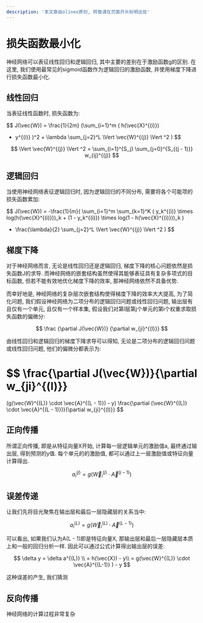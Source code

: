 ```yaml
---
description: '本文章由olinex原创, 转载请在页面开头标明出处'
---
```


# 损失函数最小化

神经网络可以表征线性回归和逻辑回归, 其中主要的差别在于激励函数g的区别. 在这里, 我们使用最常见的sigmoid函数作为逻辑回归的激励函数, 并使用梯度下降进行损失函数最小化.

## 线性回归

当表征线性函数时, 损失函数为:

$$
J(\vec{W}) 
= \frac{1}{2m}
(\sum_{i=1}^m
(
h(\vec{X}^{(i)})
- y^{(i)}
)^2 + 
\lambda
\sum_{j=2}^L
\Vert \vec{W}^{(j)} \Vert ^2
)
$$

$$
\Vert \vec{W}^{(j)} \Vert ^2 = 
\sum_{i=1}^{S_j}
\sum_{j=0}^{S_{(j - 1)}}
w_{ij}^{(j)}
$$

## 逻辑回归

当使用神经网络表征逻辑回归时, 因为逻辑回归的不同分布, 需要将各个可能项的损失函数累加:

$$
J(\vec{W}) =
-\frac{1}{m}(
\sum_{i=1}^m
\sum_{k=1}^K
(
y_k^{(i)} \times log(h(\vec{X}^{(i)}))_k + 
(1 - y_k^{(i)}) \times log(1 - h(\vec{X}^{(i)}))_k
)
- \frac{\lambda}{2}
\sum_{j=2}^L
\Vert \vec{W}^{(j)} \Vert ^2
)
$$



## 梯度下降

对于神经网络而言, 无论是线性回归还是逻辑回归, 梯度下降的核心问题依然是损失函数J的求导. 而神经网络的嵌套结构虽然使得其能够表征具有复杂多项式的目标函数, 但若不能有效地优化梯度下降的效率, 那神经网络依然不具备优势. 

而幸好地是, 神经网络的复杂层次嵌套结构使得梯度下降的效率大大提高, 为了简化问题, 我们假设神经网络为二项分布的逻辑回归问题或线性回归问题, 输出层有且仅有一个单元, 且仅有一个样本集, 假设我们对第l层第j个单元的第i个权重求取损失函数的偏微分:

$$
\frac
{\partial J(\vec{W})}
{\partial w_{ji}^{(l)}}
$$

由线性回归和逻辑回归的梯度下降求导可以得知, 无论是二项分布的逻辑回归问题或线性回归问题, 他们的偏微分都表示为:

$$
\frac{\partial J(\vec{W})}{\partial w_{ji}^{(l)}}
= 
(g(\vec{W}^{(L)} \cdot \vec{A}^{(L - 1)}) - y)
\frac{\partial (\vec{W}^{(L)} \cdot \vec{A}^{(L - 1)})}{\partial w_{ji}^{(l)}}
$$

## 正向传播

所谓正向传播, 即是从特征向量X开始, 计算每一层逻辑单元的激励值a, 最终通过输出层, 得到预测的y值. 每个单元的的激励值, 都可以通过上一层激励值或特征向量计算得出.

$$
a_i^{(j)} = g(\vec{W}_{i}^{(j)} \cdot \vec{A}^{(j-1)})
$$

## 误差传递

让我们先将目光聚焦在输出层和最后一层隐藏层的关系当中:

$$
a_i^{(L)} = g(\vec{W}_{i}^{(L)} \cdot \vec{A}^{(L-1)})
$$

可以看出, 如果我们认为A\(L - 1\)即是特征向量X, 那输出层和最后一层隐藏层本质上和一般的回归分析一样. 因此可以通过公式计算得出输出层的误差:

$$
\delta y = 
\delta a^{(L)} \\
= h(\vec{X}) - y\\
= g(\vec{W}^{(L)} \cdot \vec{A}^{(L-1)} ) - y
$$

这种误差的产生, 我们猜测

## 反向传播

神经网络的计算过程非常复杂



